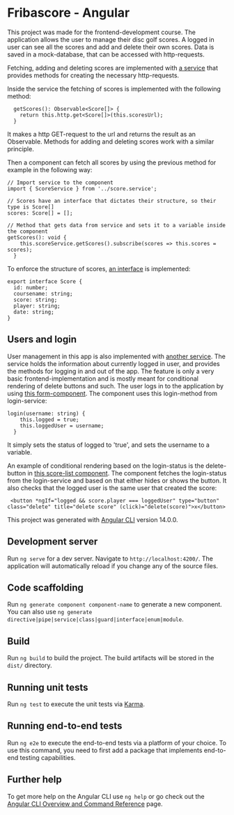 # Fribascore - Angular

This project was made for the frontend-development course. The application allows the user to manage their disc golf scores. A logged in user can see all the scores and add and delete their own scores. Data is saved in a mock-database, that can be accessed with http-requests. 

Fetching, adding and deleting scores are implemented with [a service](https://github.com/TuikkaTommi/portfolio/blob/main/Angular/fribascore/src/app/score.service.ts) that provides methods for creating the necessary http-requests.

Inside the service the fetching of scores is implemented with the following method:

```
  getScores(): Observable<Score[]> {
    return this.http.get<Score[]>(this.scoresUrl);
  }
```

It makes a http GET-request to the url and returns the result as an Observable. Methods for adding and deleting scores work with a similar principle.

Then a component can fetch all scores by using the previous method for example in the following way:

```
// Import service to the component
import { ScoreService } from '../score.service';

// Scores have an interface that dictates their structure, so their type is Score[]
scores: Score[] = [];

// Method that gets data from service and sets it to a variable inside the component
getScores(): void {
    this.scoreService.getScores().subscribe(scores => this.scores = scores);
  }
```

To enforce the structure of scores, [an interface](https://github.com/TuikkaTommi/portfolio/blob/main/Angular/fribascore/src/app/score.ts) is implemented:

```
export interface Score {
  id: number;
  coursename: string;
  score: string;
  player: string;
  date: string;
}
```

## Users and login

User management in this app is also implemented with [another service](https://github.com/TuikkaTommi/portfolio/blob/main/Angular/fribascore/src/app/login.service.ts). The service holds the information about currently logged in user, and provides the methods for logging in and out of the app. The feature is only a very basic frontend-implementation and is mostly meant for conditional rendering of delete buttons and such. The user logs in to the application by using [this form-component](https://github.com/TuikkaTommi/portfolio/tree/main/Angular/fribascore/src/app/login). The component uses this login-method from login-service:

```
login(username: string) {
    this.logged = true;
    this.loggedUser = username;
  }
```

It simply sets the status of logged to 'true', and sets the username to a variable.

An example of conditional rendering based on the login-status is the delete-button in [this score-list component](https://github.com/TuikkaTommi/portfolio/tree/main/Angular/fribascore/src/app/score-list). The component fetches the login-status from the login-service and based on that either hides or shows the button. It also checks that the logged user is the same user that created the score:

```
 <button *ngIf="logged && score.player === loggedUser" type="button" class="delete" title="delete score" (click)="delete(score)">x</button>
```







This project was generated with [Angular CLI](https://github.com/angular/angular-cli) version 14.0.0.

## Development server

Run `ng serve` for a dev server. Navigate to `http://localhost:4200/`. The application will automatically reload if you change any of the source files.

## Code scaffolding

Run `ng generate component component-name` to generate a new component. You can also use `ng generate directive|pipe|service|class|guard|interface|enum|module`.

## Build

Run `ng build` to build the project. The build artifacts will be stored in the `dist/` directory.

## Running unit tests

Run `ng test` to execute the unit tests via [Karma](https://karma-runner.github.io).

## Running end-to-end tests

Run `ng e2e` to execute the end-to-end tests via a platform of your choice. To use this command, you need to first add a package that implements end-to-end testing capabilities.

## Further help

To get more help on the Angular CLI use `ng help` or go check out the [Angular CLI Overview and Command Reference](https://angular.io/cli) page.
